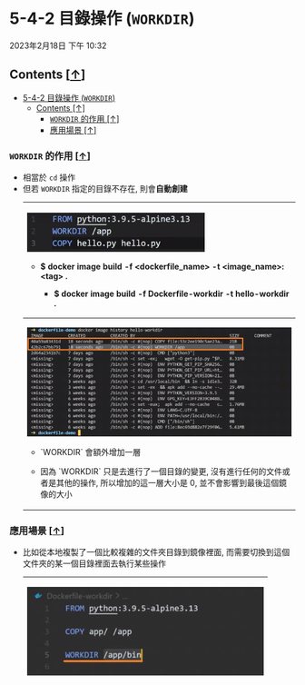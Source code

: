 <!-- This md file is originally converted from onenote -->

# 5-4-2 目錄操作 (`WORKDIR`)

2023年2月18日
下午 10:32

## Contents [[↑](#5-4-2-目錄操作-workdir)]

- [5-4-2 目錄操作 (`WORKDIR`)](#5-4-2-目錄操作-workdir)
  - [Contents \[↑\]](#contents-)
    - [`WORKDIR` 的作用 \[↑\]](#workdir-的作用-)
    - [應用場景 \[↑\]](#應用場景-)

### `WORKDIR` 的作用 [[↑](#5-4-2-目錄操作-workdir)]

- 相當於 `cd` 操作
- 但若 `WORKDIR` 指定的目錄不存在, 則會**自動創建**
  <table>
    <colgroup>
      <col style="width: 100%" />
    </colgroup>
    <thead>
      <tr class="header">
        <th>
          <p><img src="assets/004_5-4_目錄操作_(WORKDIR)_000.png" /></p>
          <ul class="incremental">
            <li>
              <p>$ docker image build <strong>-f</strong> &lt;dockerfile_name&gt; -t &lt;image_name&gt;:&lt;tag&gt; .
              </p>
              <ul class="incremental">
                <li>
                  <p>$ docker image build <strong>-f</strong> Dockerfile-workdir -t hello-workdir .</p>
                </li>
              </ul>
            </li>
          </ul>
        </th>
      </tr>
    </thead>
    <tbody>
      <tr class="odd">
        <td>
          <p><img src="assets/004_5-4_目錄操作_(WORKDIR)_001.png" /></p>
          <ul class="incremental">
            <li>
              <p>`WORKDIR` 會額外增加一層</p>
            </li>
            <li>
              <p>因為 `WORKDIR` 只是去進行了一個目錄的變更, 沒有進行任何的文件或者是其他的操作, 所以增加的這一層大小是 0, 並不會影響到最後這個鏡像的大小</p>
            </li>
          </ul>
        </td>
      </tr>
    </tbody>
  </table>

### 應用場景 [[↑](#5-4-2-目錄操作-workdir)]

- 比如從本地複製了一個比較複雜的文件夾目錄到鏡像裡面, 而需要切換到這個文件夾的某一個目錄裡面去執行某些操作
  <table>
    <colgroup>
      <col style="width: 100%" />
    </colgroup>
    <thead>
      <tr class="header">
        <th>
          <p><img src="assets/004_5-4_目錄操作_(WORKDIR)_002.png" /></p>
        </th>
      </tr>
    </thead>
    <tbody>
    </tbody>
  </table>
